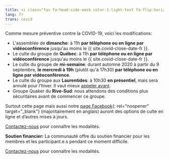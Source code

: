 ```yaml
---
title: <i class="fas fa-head-side-mask color-1-light-text fa-flip-horizontal"></i> Maladie COVID-19
lang: fr
trans: covid
---
```

Comme mesure préventive contre la COVID-19, voici les modifications:
* L'assemblée de **dimanche**: à 11h **par téléphone ou en ligne par vidéoconférence** jusqu'au moins le {{ site.covid-close-date-fr }}.
* Le culte du groupe de **Québec**: à 11h **par téléphone ou en ligne par vidéoconférence** jusqu'au moins le {{ site.covid-close-date-fr }}.
* Le culte du groupe de **mi-semaine**: durant automne 2020 à partir du 9 septembre, **le mercredi à 19h** (plutôt qu'à 17h30) **par téléphone ou en ligne par vidéoconférence**.
* Le culte du groupe aux **Laurentides**: à 10h30 **en présentiel**, mais sera annulé pour l'hiver. Il vaut mieux [appeler avant](/laurentians#contact).
* Groupe Quaker du **Rive-Sud**: nous attendons des conditions plus sécuritaires avant de commencer ce groupe.

Surtout cette page mais aussi notre [page Facebook](https://www.facebook.com/MontrealQuakers/){: rel="noopener" target="_blank"} (majoritairement en anglais) auront des options de culte en ligne et d’autres mises à jours.

[Contactez-nous](/contact-fr.html) pour connaître les modalités.

**Soutien financier:** La communauté offre du soutien financier pour les membres et les participant.e.s pendant ce moment difficile.

[Contactez-nous](/contact-fr.html) pour connaître les modalités.
